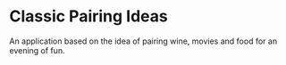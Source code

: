 # Classic Pairing Ideas
An application based on the idea of pairing wine, movies and food for an evening of fun.
